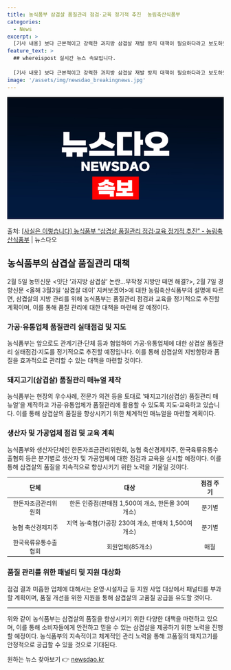 ```yaml
---
title: 농식품부 삼겹살 품질관리 점검·교육 정기적 추진  농림축산식품부
categories:
  - News
excerpt: >
  [기사 내용] 보다 근본적이고 강력한 과지방 삼겹살 재발 방지 대책이 필요하다라고 보도하였습니다. [농식품부…
feature_text: >
  ## whereispost 실시간 뉴스 속보입니다.

  [기사 내용] 보다 근본적이고 강력한 과지방 삼겹살 재발 방지 대책이 필요하다라고 보도하였습니다. [농식품부…
image: '/assets/img/newsdao_breakingnews.jpg'
---
```


![뉴스다오 속보](/assets/img/newsdao_breakingnews.jpg)

<p>출처: <a href="https://newsdao.kr/3137" rel="dofollow">[사실은 이렇습니다] 농식품부 “삼겹살 품질관리 점검·교육 정기적 추진” - 농림축산식품부</a> | 뉴스다오</p>

<h2 data-ke-size="size26">농식품부의 삼겹살 품질관리 대책</h2>
<p data-ke-size="size16">2월 5일 농민신문 <잇단 ‘과지방 삼겹살’ 논란…무작정 지방만 떼면 해결?>, 2월 7일 경향신문 <올해 3월3일 ‘삼겹살 데이’ 지켜보겠어>에 대한 농림축산식품부의 설명에 따르면, 삼겹살의 지방 관리를 위해 농식품부는 품질관리 점검과 교육을 정기적으로 추진할 계획이며, 이를 통해 품질 관리에 대한 대책을 마련해 갈 예정이다.</p>

<h3 data-ke-size="size24">가공·유통업체 품질관리 실태점검 및 지도</h3>
<p data-ke-size="size16">농식품부는 앞으로도 관계기관·단체 등과 협업하여 가공·유통업체에 대한 삼겹살 품질관리 실태점검·지도를 정기적으로 추진할 예정입니다. 이를 통해 삼겹살의 지방함량과 품질을 효과적으로 관리할 수 있는 대책을 마련할 것이다.</p>

<h3 data-ke-size="size24">돼지고기(삼겹살) 품질관리 매뉴얼 제작</h3>
<p data-ke-size="size16">농식품부는 현장의 우수사례, 전문가 의견 등을 토대로 ‘돼지고기(삼겹살) 품질관리 매뉴얼’을 제작하고 가공·유통업체가 품질관리에 활용할 수 있도록 지도·교육하고 있습니다. 이를 통해 삼겹살의 품질을 향상시키기 위한 체계적인 매뉴얼을 마련할 계획이다.</p>

<h3 data-ke-size="size24">생산자 및 가공업체 점검 및 교육 계획</h3>
<p data-ke-size="size16">농식품부와 생산자단체인 한돈자조금관리위원회, 농협 축산경제지주, 한국육류유통수출협회 등은 분기별로 생산자 및 가공업체에 대한 점검과 교육을 실시할 예정이다. 이를 통해 삼겹살의 품질을 지속적으로 향상시키기 위한 노력을 기울일 것이다.</p>

<table>
	<thead>
		<tr>
			<th style="text-align: center;">단체</th>
			<th style="text-align: center;">대상</th>
			<th style="text-align: center;">점검 주기</th>
		</tr>
	</thead>
	<tbody>
		<tr>
			<td style="text-align: center;">한돈자조금관리위원회</td>
			<td style="text-align: center;">한돈 인증점(판매점 1,500여 개소, 한돈몰 30여 개소)</td>
			<td style="text-align: center;">분기별</td>
		</tr>
		<tr>
			<td style="text-align: center;">농협 축산경제지주</td>
			<td style="text-align: center;">지역 농·축협(가공장 230여 개소, 판매처 1,500여 개소)</td>
			<td style="text-align: center;">분기별</td>
		</tr>
		<tr>
			<td style="text-align: center;">한국육류유통수출협회</td>
			<td style="text-align: center;">회원업체(85개소)</td>
			<td style="text-align: center;">매월</td>
		</tr>
	</tbody>
</table>

<h3 data-ke-size="size24">품질 관리를 위한 패널티 및 지원 대상화</h3>
<p data-ke-size="size16">점검 결과 미흡한 업체에 대해서는 운영·시설자금 등 지원 사업 대상에서 패널티를 부과할 계획이며, 품질 개선을 위한 지원을 통해 삼겹살의 고품질 공급을 유도할 것이다.</p>

<hr>

<p data-ke-size="size16">위와 같이 농식품부는 삼겹살의 품질을 향상시키기 위한 다양한 대책을 마련하고 있으며, 이를 통해 소비자들에게 안전하고 믿을 수 있는 삼겹살을 제공하기 위한 노력을 진행할 예정이다. 농식품부의 지속적이고 체계적인 관리 노력을 통해 고품질의 돼지고기를 안정적으로 공급할 수 있을 것으로 기대된다.</p>

<p data-ke-size="size16"></p> 

원하는 뉴스 찾아보기 👉 <a href="https://newsdao.kr" rel="dofollow">newsdao.kr</a>


